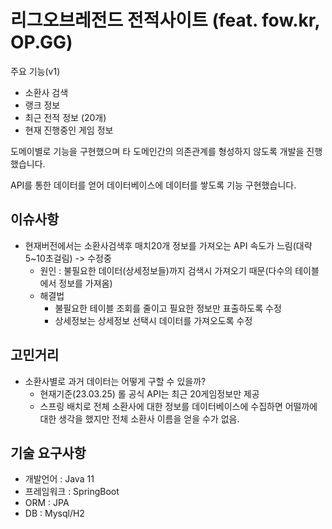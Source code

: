 
# 리그오브레전드 전적사이트 (feat. fow.kr, OP.GG)



주요 기능(v1)
- 소환사 검색
- 랭크 정보
- 최근 전적 정보 (20개)
- 현재 진행중인 게임 정보


도메이별로 기능을 구현했으며 타 도메인간의 의존관계를 형성하지 않도록 개발을 진행했습니다.

API를 통한 데이터를 얻어 데이터베이스에 데이터를 쌓도록 기능 구현했습니다.

## 이슈사항
- 현재버전에서는 소환사검색후 매치20개 정보를 가져오는 API 속도가 느림(대략 5~10초걸림) -> 수정중
  - 원인 : 불필요한 데이터(상세정보들)까지 검색시 가져오기 때문(다수의 테이블에서 정보를 가져옴)
  - 해결법
    - 불필요한 테이블 조회를 줄이고 필요한 정보만 표출하도록 수정
    - 상세정보는 상세정보 선택시 데이터를 가져오도록 수정
## 고민거리
- 소환사별로 과거 데이터는 어떻게 구할 수 있을까? 
  - 현재기준(23.03.25) 롤 공식 API는 최근 20게임정보만 제공
  - 스프링 배치로 전체 소환사에 대한 정보를 데이터베이스에 수집하면 어떨까에 대한 생각을 했지만 전체 소환사 이름을 얻을 수가 없음.

기술 요구사항
- 
- 개발언어 : Java 11
- 프레임워크 : SpringBoot
- ORM : JPA
- DB : Mysql/H2
